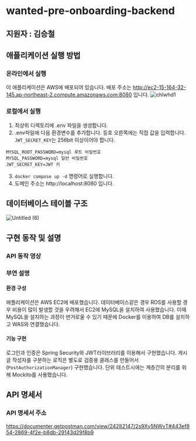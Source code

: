 # wanted-pre-onboarding-backend
## 지원자 : 김승철
## 애플리케이션 실행 방법
### 온라인에서 실행
이 애플리케이션은 AWS에 배포되어 있습니다.
배포 주소는 http://ec2-15-164-32-145.ap-northeast-2.compute.amazonaws.com:8080 입니다.
![chlwhd1](https://github.com/kim-ksp7331/wanted-pre-onboarding-backend/assets/119999208/1f3d4b94-f8f2-452a-8714-ad8175cdde75)

### 로컬에서 실행
1. 최상위 디렉토리에 .env 파일을 생성합니다.
2. .env파일에 다음 환경변수를 추가합니다. 등호 오른쪽에는 직접 값을 입력합니다. `JWT_SECRET_KEY`는 256bit 이상이어야 합니다.
 ```
 MYSQL_ROOT_PASSWORD=mysql 루트 비밀번호
 MYSQL_PASSWORD=mysql 일반 비밀번호
 JWT_SECRET_KEY=JWT 키
 ``` 
3. `docker compose up -d` 명령어로 실행합니다.
4. 도메인 주소는 http://localhost:8080 입니다.

## 데이터베이스 테이블 구조
![Untitled (6)](https://github.com/kim-ksp7331/wanted-pre-onboarding-backend/assets/119999208/502617af-1bd5-4157-bb29-926d83547f52)

## 구현 동작 및 설명
### API 동작 영상
### 부연 설명
#### 환경 구성
애플리케이션은 AWS EC2에 배포했습니다. 데이터베이스같은 경우 RDS를 사용할 경우 비용이 많이 발생할 것을 우려해서 EC2에 MySQL을 설치하여 사용했습니다. 
이때 MySQL을 설치하는 과정이 번거로울 수 있기 때문에 Docker를 이용하여 DB를 설치하고 WAS와 연결했습니다.
#### 기능 구현
로그인과 인증은 Spring Security와 JWT라이브러리를 이용해서 구현했습니다.
게시글 작성자를 구분하는 로직은 별도로 검증용 클래스를 만들어서(`PostAuthorizationManager`) 구현했습니다.
단위 테스트시에는 계층간의 분리를 위해 Mockito를 사용했습니다.
## API 명세서
### API 명세서 주소
https://documenter.getpostman.com/view/24282147/2s9Xy5NWvT#443ef854-2869-4f2e-b8db-29143d29f8b9
